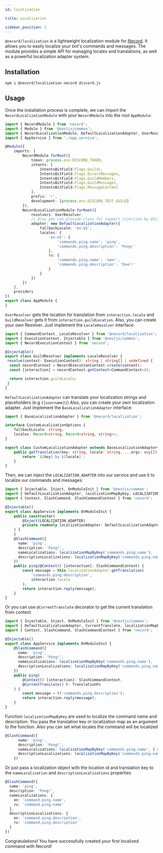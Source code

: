 ```yaml
---
id: localization

title: Localization

sidebar_position: 2
---
```


`@necord/localization` is a lightweight localization module for [Necord](https://necord.org/). It allows you to easily localize your bot's commands and messages. The module provides a simple API for managing locales and translations, as well as a powerful localization adapter system.

## Installation

```bash npm2yarn
npm i @necord/localization necord discord.js
```

## Usage

Once the installation process is complete, we can import the `NecordLocalizationModule` with your `NecordModule` into the root `AppModule`:

```typescript
import { NecordModule } from 'necord';
import { Module } from '@nestjs/common';
import { NecordLocalizationModule, DefaultLocalizationAdapter, UserResolver } from '@necord/localization';
import { AppService } from './app.service';

@Module({
    imports: [
        NecordModule.forRoot({
            token: process.env.DISCORD_TOKEN,
            intents: [
                IntentsBitField.Flags.Guilds,
                IntentsBitField.Flags.DirectMessages,
                IntentsBitField.Flags.GuildMembers,
                IntentsBitField.Flags.GuildMessages,
                IntentsBitField.Flags.MessageContent
            ],
            prefix: '!',
            development: [process.env.DISCORD_TEST_GUILD]
        }),
        NecordLocalizationModule.forRoot({
            resolvers: UserResolver,
            // Also you can provide class for support injection by @Inject
            adapter: new DefaultLocalizationAdapter({
                fallbackLocale: 'en-US',
                locales: {
                    'en-US': {
                        'commands.ping.name': 'ping',
                        'commands.ping.description': 'Pong!'
                    },
                    ru: {
                        'commands.ping.name': 'пинг',
                        'commands.ping.description': 'Понг!'
                    }
                }
            })
        })
    ],
    providers
})
export class AppModule {
}
```

`UserResolver` gets the location for translation from `interaction.locale` and `GuildResolver` gets it from `interaction.guildLocation`. Also, you can create your own Resolver. Just implement the `LocaleResolver` interface:

```typescript
import { CommandContext, LocaleResolver } from '@necord/localization';
import { ExecutionContext, Injectable } from '@nestjs/common';
import { NecordExecutionContext } from 'necord';

@Injectable()
export class GuildResolver implements LocaleResolver {
 resolve(context: ExecutionContext): string | string[] | undefined {
  const necordContext = NecordExecutionContext.create(context);
  const [interaction] = necordContext.getContext<CommandContext>();

  return interaction.guildLocale;
 }
}
```

`DefaultLocalizationAdapter` can translate your localization strings and placeholders (e.g `{{username}}`)
Also, you can create your own localization adapter. Just implement the `BaseLocalizationAdapter` interface:

```typescript
import { BaseLocalizationAdapter } from '@necord/localization';

interface CustomLocalizationOptions {
    fallbackLocale: string;
    locales: Record<string, Record<string, string>>;
}

export class CustomLocalizationAdapter extends BaseLocalizationAdapter<CustomLocalizationOptions> {
    public getTranslation(key: string, locale: string, ...args: any[]): string {
        return `${key} by ${locale}`;
    }
}
```

Then, we can inject the `LOCALIZATION_ADAPTER` into our service and use it to localize our commands and messages:

```typescript
import { Injectable, Inject, OnModuleInit } from '@nestjs/common';
import { DefaultLocalizationAdapter, localizationMapByKey, LOCALIZATION_ADAPTER } from '@necord/localization';
import { Context, SlashCommand, SlashCommandContext } from 'necord';

@Injectable()
export class AppService implements OnModuleInit {
    public constructor(
        @Inject(LOCALIZATION_ADAPTER)
        private readonly localizationAdapter: DefaultLocalizationAdapter
    ) {
    }
    @SlashCommand({ 
      name: 'ping', 
      description: 'Pong!', 
      nameLocalizations: localizationMapByKey('commands.ping.name'), 
      descriptionLocalizations: localizationMapByKey('commands.ping.name') 
    })
    public ping(@Context() [interaction]: SlashCommandContext) {
        const message = this.localizationAdapter.getTranslation(
            'commands.ping.description',
            interaction.locale
        );
        return interaction.reply(message);
    }
}
```

Or you can use `@CurrentTranslate` decorator to get the current translation from context:

```typescript
import { Injectable, Inject, OnModuleInit } from '@nestjs/common';
import { DefaultLocalizationAdapter, CurrentTranslate, localizationMapByKey, TranslationFn } from '@necord/localization';
import { Context, SlashCommand, SlashCommandContext } from 'necord';

@Injectable()
export class AppService implements OnModuleInit {
    @SlashCommand({ 
      name: 'ping', 
      description: 'Pong!', 
      nameLocalizations: localizationMapByKey('commands.ping.name'), 
      descriptionLocalizations: localizationMapByKey('commands.ping.name') 
    })
    public ping(
        @Context() [interaction]: SlashCommandContext,
        @CurrentTranslate() t: TranslationFn
    ) {
        const message = t('commands.ping.description');
        return interaction.reply(message);
    }
}
```

Function `localizationMapByKey` are used to localize the command name and description. You pass the translation key or localization map as an argument to the function.
Also you can set what locales the command will be localized

```typescript
@SlashCommand({ 
      name: 'ping', 
      description: 'Pong!', 
      nameLocalizations: localizationMapByKey('commands.ping.name', ['en', 'ru']), 
      descriptionLocalizations: localizationMapByKey('commands.ping.name', ['en', 'ru']) 
    })
```

Or just pass a localization object with the location id and translation key to the `nameLocalization` and `descriptionLocalizations` properties

```typescript
@SlashCommand({ 
  name: 'ping', 
  description: 'Pong!', 
  nameLocalizations: {
    en: 'command.ping.name',
    ru: 'command.ping.name'
  }, 
  descriptionLocalizations: {
    en: 'command.ping.description',
    ru: 'command.ping.description'
  }
})
```

Congratulations! You have successfully created your first localized command with Necord!
